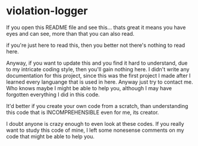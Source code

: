 # violation-logger

If you open this README file and see this... thats great it means you have eyes and can see, more than that you can also read.

if you're just here to read this, then you better not there's nothing to read here.

Anyway, if you want to update this and you find it hard to understand, due to my intricate coding style,
then you'll gain nothing here. I didn't write any documentation for this project, since this was the first project I made after I learned every languange that is used in here. Anyway just try to contact me. Who knows maybe I might be able to help you, although I may have forgotten everything I did in this code.

It'd better if you create your own code from a scratch, than understanding this code that is INCOMPREHENSIBLE even for me, its creator.

I doubt anyone is crazy enough to even look at these codes. If you really want to study this code of mine, I left some nonesense comments on my code that might be able to help you.

